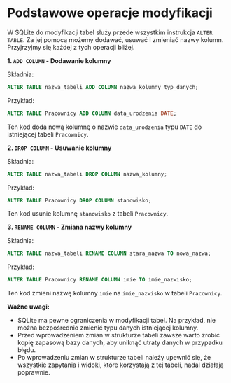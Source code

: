 # Podstawowe operacje modyfikacji

W SQLite do modyfikacji tabel służy przede wszystkim instrukcja `ALTER TABLE`. Za jej pomocą możemy dodawać, usuwać i zmieniać nazwy kolumn. Przyjrzyjmy się każdej z tych operacji bliżej.

**1. `ADD COLUMN` - Dodawanie kolumny**

Składnia:

```sql
ALTER TABLE nazwa_tabeli ADD COLUMN nazwa_kolumny typ_danych;
```

Przykład:

```sql
ALTER TABLE Pracownicy ADD COLUMN data_urodzenia DATE;
```

Ten kod doda nową kolumnę o nazwie `data_urodzenia` typu `DATE` do istniejącej tabeli `Pracownicy`.

**2. `DROP COLUMN` - Usuwanie kolumny**

Składnia:

```sql
ALTER TABLE nazwa_tabeli DROP COLUMN nazwa_kolumny;
```

Przykład:

```sql
ALTER TABLE Pracownicy DROP COLUMN stanowisko;
```

Ten kod usunie kolumnę `stanowisko` z tabeli `Pracownicy`.

**3. `RENAME COLUMN` - Zmiana nazwy kolumny**

Składnia:

```sql
ALTER TABLE nazwa_tabeli RENAME COLUMN stara_nazwa TO nowa_nazwa;
```

Przykład:

```sql
ALTER TABLE Pracownicy RENAME COLUMN imie TO imie_nazwisko;
```

Ten kod zmieni nazwę kolumny `imie` na `imie_nazwisko` w tabeli `Pracownicy`.

**Ważne uwagi:**

* SQLite ma pewne ograniczenia w modyfikacji tabel. Na przykład, nie można bezpośrednio zmienić typu danych istniejącej kolumny.
* Przed wprowadzeniem zmian w strukturze tabeli zawsze warto zrobić kopię zapasową bazy danych, aby uniknąć utraty danych w przypadku błędu.
* Po wprowadzeniu zmian w strukturze tabeli należy upewnić się, że wszystkie zapytania i widoki, które korzystają z tej tabeli, nadal działają poprawnie.
